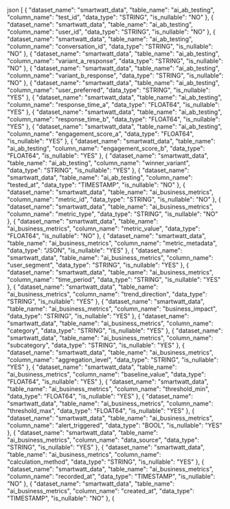 json
[
  {
    "dataset_name": "smartwatt_data",
    "table_name": "ai_ab_testing",
    "column_name": "test_id",
    "data_type": "STRING",
    "is_nullable": "NO"
  },
  {
    "dataset_name": "smartwatt_data",
    "table_name": "ai_ab_testing",
    "column_name": "user_id",
    "data_type": "STRING",
    "is_nullable": "NO"
  },
  {
    "dataset_name": "smartwatt_data",
    "table_name": "ai_ab_testing",
    "column_name": "conversation_id",
    "data_type": "STRING",
    "is_nullable": "NO"
  },
  {
    "dataset_name": "smartwatt_data",
    "table_name": "ai_ab_testing",
    "column_name": "variant_a_response",
    "data_type": "STRING",
    "is_nullable": "NO"
  },
  {
    "dataset_name": "smartwatt_data",
    "table_name": "ai_ab_testing",
    "column_name": "variant_b_response",
    "data_type": "STRING",
    "is_nullable": "NO"
  },
  {
    "dataset_name": "smartwatt_data",
    "table_name": "ai_ab_testing",
    "column_name": "user_preferred",
    "data_type": "STRING",
    "is_nullable": "YES"
  },
  {
    "dataset_name": "smartwatt_data",
    "table_name": "ai_ab_testing",
    "column_name": "response_time_a",
    "data_type": "FLOAT64",
    "is_nullable": "YES"
  },
  {
    "dataset_name": "smartwatt_data",
    "table_name": "ai_ab_testing",
    "column_name": "response_time_b",
    "data_type": "FLOAT64",
    "is_nullable": "YES"
  },
  {
    "dataset_name": "smartwatt_data",
    "table_name": "ai_ab_testing",
    "column_name": "engagement_score_a",
    "data_type": "FLOAT64",
    "is_nullable": "YES"
  },
  {
    "dataset_name": "smartwatt_data",
    "table_name": "ai_ab_testing",
    "column_name": "engagement_score_b",
    "data_type": "FLOAT64",
    "is_nullable": "YES"
  },
  {
    "dataset_name": "smartwatt_data",
    "table_name": "ai_ab_testing",
    "column_name": "winner_variant",
    "data_type": "STRING",
    "is_nullable": "YES"
  },
  {
    "dataset_name": "smartwatt_data",
    "table_name": "ai_ab_testing",
    "column_name": "tested_at",
    "data_type": "TIMESTAMP",
    "is_nullable": "NO"
  },
  {
    "dataset_name": "smartwatt_data",
    "table_name": "ai_business_metrics",
    "column_name": "metric_id",
    "data_type": "STRING",
    "is_nullable": "NO"
  },
  {
    "dataset_name": "smartwatt_data",
    "table_name": "ai_business_metrics",
    "column_name": "metric_type",
    "data_type": "STRING",
    "is_nullable": "NO"
  },
  {
    "dataset_name": "smartwatt_data",
    "table_name": "ai_business_metrics",
    "column_name": "metric_value",
    "data_type": "FLOAT64",
    "is_nullable": "NO"
  },
  {
    "dataset_name": "smartwatt_data",
    "table_name": "ai_business_metrics",
    "column_name": "metric_metadata",
    "data_type": "JSON",
    "is_nullable": "YES"
  },
  {
    "dataset_name": "smartwatt_data",
    "table_name": "ai_business_metrics",
    "column_name": "user_segment",
    "data_type": "STRING",
    "is_nullable": "YES"
  },
  {
    "dataset_name": "smartwatt_data",
    "table_name": "ai_business_metrics",
    "column_name": "time_period",
    "data_type": "STRING",
    "is_nullable": "YES"
  },
  {
    "dataset_name": "smartwatt_data",
    "table_name": "ai_business_metrics",
    "column_name": "trend_direction",
    "data_type": "STRING",
    "is_nullable": "YES"
  },
  {
    "dataset_name": "smartwatt_data",
    "table_name": "ai_business_metrics",
    "column_name": "business_impact",
    "data_type": "STRING",
    "is_nullable": "YES"
  },
  {
    "dataset_name": "smartwatt_data",
    "table_name": "ai_business_metrics",
    "column_name": "category",
    "data_type": "STRING",
    "is_nullable": "YES"
  },
  {
    "dataset_name": "smartwatt_data",
    "table_name": "ai_business_metrics",
    "column_name": "subcategory",
    "data_type": "STRING",
    "is_nullable": "YES"
  },
  {
    "dataset_name": "smartwatt_data",
    "table_name": "ai_business_metrics",
    "column_name": "aggregation_level",
    "data_type": "STRING",
    "is_nullable": "YES"
  },
  {
    "dataset_name": "smartwatt_data",
    "table_name": "ai_business_metrics",
    "column_name": "baseline_value",
    "data_type": "FLOAT64",
    "is_nullable": "YES"
  },
  {
    "dataset_name": "smartwatt_data",
    "table_name": "ai_business_metrics",
    "column_name": "threshold_min",
    "data_type": "FLOAT64",
    "is_nullable": "YES"
  },
  {
    "dataset_name": "smartwatt_data",
    "table_name": "ai_business_metrics",
    "column_name": "threshold_max",
    "data_type": "FLOAT64",
    "is_nullable": "YES"
  },
  {
    "dataset_name": "smartwatt_data",
    "table_name": "ai_business_metrics",
    "column_name": "alert_triggered",
    "data_type": "BOOL",
    "is_nullable": "YES"
  },
  {
    "dataset_name": "smartwatt_data",
    "table_name": "ai_business_metrics",
    "column_name": "data_source",
    "data_type": "STRING",
    "is_nullable": "YES"
  },
  {
    "dataset_name": "smartwatt_data",
    "table_name": "ai_business_metrics",
    "column_name": "calculation_method",
    "data_type": "STRING",
    "is_nullable": "YES"
  },
  {
    "dataset_name": "smartwatt_data",
    "table_name": "ai_business_metrics",
    "column_name": "recorded_at",
    "data_type": "TIMESTAMP",
    "is_nullable": "NO"
  },
  {
    "dataset_name": "smartwatt_data",
    "table_name": "ai_business_metrics",
    "column_name": "created_at",
    "data_type": "TIMESTAMP",
    "is_nullable": "NO"
  },
  {
    
